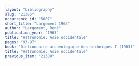 ```yaml
---
layout: "bibliography"
slug: "21385"
occurrence_id: "5007"
short_title: "Largement 1963"
author: "Largement, René"
publication_year: "1963"
title: "Astronomie. Asie occidentale"
pages: "93-97"
book: "Dictionnaire archéologique des techniques I (1963)"
title: "Astronomie. Asie occidentale"
previous_item: "21388"
---
```

